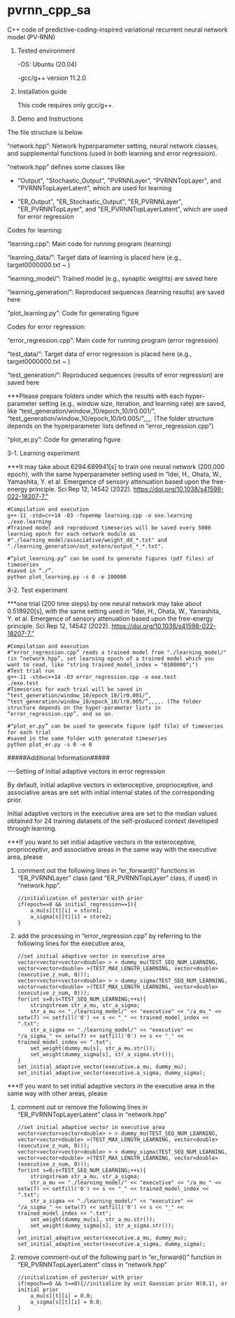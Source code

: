 # pvrnn_cpp_sa
C++ code of predictive-coding-inspired variational recurrent neural network model (PV-RNN)

1. Tested environment

   -OS: Ubuntu (20.04)

   -gcc/g++ version 11.2.0

3. Installation guide

   This code requires only gcc/g++.

5. Demo and Instructions
    

The file structure is below.

“network.hpp”: Network hyperparameter setting, neural network classes, and supplemental functions (used in both learning and error regression).

“network.hpp” defines some classes like 

- "Output", "Stochastic_Output", "PVRNNLayer", "PVRNNTopLayer", and "PVRNNTopLayerLatent", which are used for learning

- "ER_Output", "ER_Stochastic_Output", "ER_PVRNNLayer", "ER_PVRNNTopLayer", and "ER_PVRNNTopLayerLatent", which are used for error regression

Codes for learning:

“learning.cpp”: Main code for running program (learning)

“learning_data/”: Target data of learning is placed here (e.g., target0000000.txt ~ )

“learning_model/”: Trained model (e.g., synaptic weights) are saved here

“learning_generation/”: Reproduced sequences (learning results) are saved here

“plot_learning.py”: Code for generating figure

Codes for error regression:

“error_regression.cpp”: Main code for running program (error regression)

“test_data/”: Target data of error regression is placed here (e.g., target0000000.txt ~ )

“test_generation/”: Reproduced sequences (results of error regression) are saved here

***Please prepare folders under which the results with each hyper-parameter setting (e.g., window size, iteration, and learning rate) are saved, like “test_generation/window_10/epoch_10/lr0.001/”, “test_generation/window_10/epoch_10/lr0.005/”,,,,. (The folder structure depends on the hyperparameter lists defined in “error_regression.cpp”)

“plot_er.py”: Code for generating figure

3-1. Learning experiment 

***It may take about 6294.689941[s] to train one neural network (200,000 epoch), with the same hyperparameter setting used in “Idei, H., Ohata, W., Yamashita, Y. et al. Emergence of sensory attenuation based upon the free-energy principle. Sci Rep 12, 14542 (2022). https://doi.org/10.1038/s41598-022-18207-7.”
    
    #Compilation and execution
    g++-11 -std=c++14 -O3 -fopenmp learning.cpp -o exe.learning
    ./exe.learning
    #Trained model and reproduced timeseries will be saved every 5000 learning epoch for each network module as 
    #"./learning_model/associative/weight_dd_*.txt" and "./learning_generation/out_extero/output_*_*.txt".
    
    #“plot_learning.py” can be used to generate figures (pdf files) of timeseries
    #saved in “./”.
    python plot_learning.py -s 0 -e 200000

3-2. Test experiment 

***one trial (200 time steps) by one neural network may take about 0.519920[s], with the same setting used in “Idei, H., Ohata, W., Yamashita, Y. et al. Emergence of sensory attenuation based upon the free-energy principle. Sci Rep 12, 14542 (2022). https://doi.org/10.1038/s41598-022-18207-7.”

    #Compilation and execution
    #“error_regression.cpp” reads a trained model from "./learning_model/" (in “network.hpp”, set learning epoch of a trained model which you want to read, like "string trained_model_index = "0100000";")
    #Test trial run
    g++-11 -std=c++14 -O3 error_regression.cpp -o exe.test
    ./exe.test
    #Timeseries for each trial will be saved in “test_generation/window_10/epoch_10/lr0.001/”, “test_generation/window_10/epoch_10/lr0.005/”,,,,. (The folder structure depends on the hyper-parameter lists in “error_regression.cpp”, and so on. 
    
    #“plot_er.py” can be used to generate figure (pdf file) of timeseries for each trial
    #saved in the same folder with generated timeseries
    python plot_er.py -s 0 -e 0
    

#####Additional Information#####

---Setting of initial adaptive vectors in error regression

By default, initial adaptive vectors in exteroceptive, proprioceptive, and associative areas are set with initial internal states of the corresponding prior.

Initial adaptive vectors in the executive area are set to the median values obtained for 24 training datasets of the self-produced context developed through learning.

***If you want to set initial adaptive vectors in the exteroceptive, proprioceptivr, and associative areas in the same way with the executive area, please 

1. comment out the following lines in “er_forward()” functions in “ER_PVRNNLayer” class (and “ER_PVRNNTopLayer” class, if used) in “network.hpp”.

       //initialization of posterior with prior
       if(epoch==0 && initial_regression==1){
           a_mu[s][t][i] = store1;
           a_sigma[s][t][i] = store2;
       }


3. add the processing in “error_regression.cpp” by referring to the following lines for the executive area,

       //set initial adaptive vector in executive area
       vector<vector<vector<double> > > dummy_mu(TEST_SEQ_NUM_LEARNING, vector<vector<double> >(TEST_MAX_LENGTH_LEARNING, vector<double>(executive_z_num, 0)));
       vector<vector<vector<double> > > dummy_sigma(TEST_SEQ_NUM_LEARNING, vector<vector<double> >(TEST_MAX_LENGTH_LEARNING, vector<double>(executive_z_num, 0)));
       for(int s=0;s<TEST_SEQ_NUM_LEARNING;++s){
           stringstream str_a_mu, str_a_sigma;
           str_a_mu << "./learning_model/" << "executive" << "/a_mu_" << setw(7) << setfill('0') << s << "_" << trained_model_index << ".txt";
           str_a_sigma << "./learning_model/" << "executive" << "/a_sigma_" << setw(7) << setfill('0') << s << "_" << trained_model_index << ".txt";
           set_weight(dummy_mu[s], str_a_mu.str());
           set_weight(dummy_sigma[s], str_a_sigma.str());
       }
       set_initial_adaptive_vector(executive.a_mu, dummy_mu);
       set_initial_adaptive_vector(executive.a_sigma, dummy_sigma);


***If you want to set initial adaptive vectors in the executive area in the same way with other areas, please 

1. comment out or remove the following lines in “ER_PVRNNTopLayerLatent” class in “network.hpp”

       //set initial adaptive vector in executive area
       vector<vector<vector<double> > > dummy_mu(TEST_SEQ_NUM_LEARNING, vector<vector<double> >(TEST_MAX_LENGTH_LEARNING, vector<double>(executive_z_num, 0)));
       vector<vector<vector<double> > > dummy_sigma(TEST_SEQ_NUM_LEARNING, vector<vector<double> >(TEST_MAX_LENGTH_LEARNING, vector<double>(executive_z_num, 0)));
       for(int s=0;s<TEST_SEQ_NUM_LEARNING;++s){
           stringstream str_a_mu, str_a_sigma;
           str_a_mu << "./learning_model/" << "executive" << "/a_mu_" << setw(7) << setfill('0') << s << "_" << trained_model_index << ".txt";
           str_a_sigma << "./learning_model/" << "executive" << "/a_sigma_" << setw(7) << setfill('0') << s << "_" << trained_model_index << ".txt";
           set_weight(dummy_mu[s], str_a_mu.str());
           set_weight(dummy_sigma[s], str_a_sigma.str());
       }
       set_initial_adaptive_vector(executive.a_mu, dummy_mu);
       set_initial_adaptive_vector(executive.a_sigma, dummy_sigma);


2. remove comment-out of the following part in “er_forward()” function in “ER_PVRNNTopLayerLatent” class in “network.hpp”

       //initialization of posterior with prior
       if(epoch==0 && t==0){//initialize by unit Gaussian prior N(0,1), or initial prior
           a_mu[s][t][i] = 0.0;
           a_sigma[s][t][i] = 0.0;
       }
